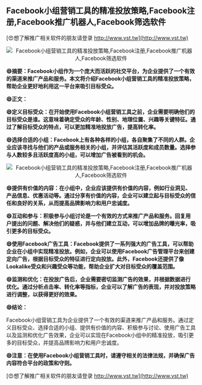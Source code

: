## **Facebook小组营销工具的精准投放策略,Facebook注册,Facebook推广机器人,Facebook筛选软件**

[😍想了解推广相关软件的朋友请登录 http://www.vst.tw](http://www.vst.tw)

 <center><img src="https://vst.tw/MP4/tuiguang/png/8.png" alt="Facebook小组营销工具的精准投放策略,Facebook注册,Facebook推广机器人,Facebook筛选软件"></center>

**😄摘要：Facebook小组作为一个庞大而活跃的社交平台，为企业提供了一个有效的渠道来推广产品和服务。本文将介绍Facebook小组营销工具的精准投放策略，帮助企业更好地利用这一平台来吸引目标受众。**

**😄正文：**

**😄定义目标受众：在开始使用Facebook小组营销工具之前，企业需要明确他们的目标受众是谁。这意味着确定受众的年龄、性别、地理位置、兴趣等关键特征。通过了解目标受众的特点，可以更加精准地投放广告，提高转化率。**

**😄选择合适的小组：Facebook上有各种各样的小组，各自聚集了不同的人群。企业应该寻找与他们的产品或服务相关的小组，并评估其活跃度和成员数量。选择参与人数较多且活跃度高的小组，可以增加广告被看到的机会。**

 <center><img src="https://vst.tw/MP4/tuiguang/png/2.png" alt="Facebook小组营销工具的精准投放策略,Facebook注册,Facebook推广机器人,Facebook筛选软件"></center>

**😄提供有价值的内容：在小组中，企业应该提供有价值的内容，例如行业洞见、产品信息、优惠活动等。通过分享有价值的内容，企业可以建立起与目标受众的信任和良好的关系，从而提高品牌影响力和用户忠诚度。**

**😄互动和参与：积极参与小组讨论是一个有效的方式来推广产品和服务。回复用户提出的问题、解决他们的疑惑，并与他们建立互动，可以增加品牌的曝光率，吸引更多的目标受众。**

**😄使用Facebook广告工具：Facebook提供了一系列强大的广告工具，可以帮助企业在小组中实现精准投放。例如，企业可以使用Facebook广告管理平台来创建定向广告，根据目标受众的特征进行定向投放。此外，Facebook还提供了像Lookalike受众和兴趣受众等功能，帮助企业扩大对目标受众的覆盖范围。**

**😄监测和优化：在投放广告后，企业需要密切监测广告的效果，并根据数据进行优化。通过分析点击率、转化率等指标，企业可以了解广告的表现，并对投放策略进行调整，以获得更好的效果。**

**😄结论：**

Facebook小组营销工具为企业提供了一个有效的渠道来推广产品和服务。通过定义目标受众、选择合适的小组、提供有价值的内容、积极参与讨论、使用广告工具以及监测和优化广告效果，企业可以实现在Facebook小组中的精准投放，吸引更多的目标受众，并提高品牌影响力和用户忠诚度。

**😄注意：在使用Facebook小组营销工具时，请遵守相关的法律法规，并确保广告内容符合平台的政策和守则。**

[😍想了解推广相关软件的朋友请登录 http://www.vst.tw](http://www.vst.tw)



